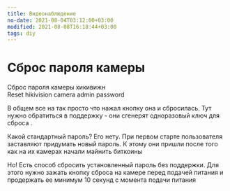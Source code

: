 ```yaml
---
title: Видеонаблюдение
no-date: 2021-08-04T03:12:00+03:00
modified: 2021-08-08T16:18:44+03:00
tags: diy
---
```


# Сброс пароля камеры

Сброс пароля камеры хикивижн  
Reset hikivision camera admin password

В общем все на так просто что нажал кнопку она и сбросилась. Тут нужно обратиться в поддержку - они сгенерят одноразовый ключ для сброса .

Какой стандартный пароль? Его нету. При первом старте пользователя заставляют придумать новый пароль. К этому они пришли после того как на их камерах начали майнить биткоины



Но! Есть способ сбросить установленный пароль без поддержки. Для этого нужно зажать кнопку сброса на камере перед подачей питания и продержать ее минимум 10 секунд с момента подачи питания
